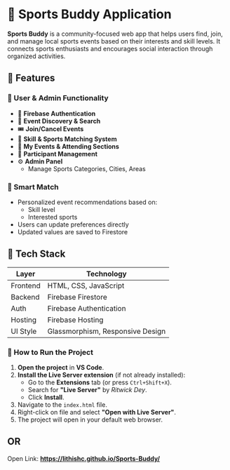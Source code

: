 # 🏀 Sports Buddy Application

**Sports Buddy** is a community-focused web app that helps users find, join, and manage local sports events based on their interests and skill levels. It connects sports enthusiasts and encourages social interaction through organized activities.


## 🚀 Features

### 👤 User & Admin Functionality
- 🔐 **Firebase Authentication**
- 🎯 **Event Discovery & Search**
- 🎟️ **Join/Cancel Events**
- 📌 **Skill & Sports Matching System**
- 📅 **My Events & Attending Sections**
- 👥 **Participant Management**
- ⚙️ **Admin Panel**
  - Manage Sports Categories, Cities, Areas

### 🧠 Smart Match
- Personalized event recommendations based on:
  - Skill level
  - Interested sports
- Users can update preferences directly
- Updated values are saved to Firestore


## 🧱 Tech Stack

| Layer       | Technology       |
|-------------|------------------|
| Frontend    | HTML, CSS, JavaScript |
| Backend     | Firebase Firestore |
| Auth        | Firebase Authentication |
| Hosting     | Firebase Hosting |
| UI Style    | Glassmorphism, Responsive Design |

### 🚀 How to Run the Project
1. **Open the project** in **VS Code**.
2. **Install the Live Server extension** (if not already installed):
   - Go to the **Extensions** tab (or press `Ctrl+Shift+X`).
   - Search for **"Live Server"** by *Ritwick Dey*.
   - Click **Install**.
3. Navigate to the `index.html` file.
4. Right-click on file and select **"Open with Live Server"**.
5. The project will open in your default web browser.
## OR
Open Link: **https://lithishc.github.io/Sports-Buddy/**
